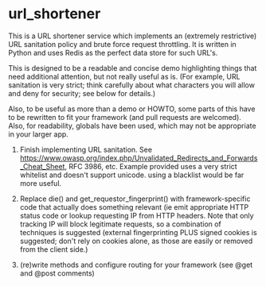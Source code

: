 # url_shortener

This is a URL shortener service which implements an (extremely restrictive) URL sanitation policy and brute force request throttling. It is written in Python and uses Redis as the perfect data store for such URL's.

This is designed to be a readable and concise demo highlighting things that need additional attention, but not really useful as is. (For example, URL sanitation is very strict; think carefully about what characters you will allow and deny for security; see below for details.)

Also, to be useful as more than a demo or HOWTO, some parts of this have to be rewritten to fit your framework (and pull requests are welcomed). Also, for readability, globals have been used, which may not be appropriate in your larger app.


 1.  Finish implementing URL sanitation.
     See https://www.owasp.org/index.php/Unvalidated_Redirects_and_Forwards_Cheat_Sheet,
     RFC 3986, etc. Example provided uses a very strict whitelist and doesn't
     support unicode. using a blacklist would be far more useful.

 2.  Replace die() and get_requestor_fingerprint() with framework-specific code that actually
     does something relevant (ie emit appropriate HTTP status code or lookup
     requesting IP from HTTP headers. Note that only tracking IP will block legitimate
     requests, so a combination of techniques is suggested (external fingerprinting PLUS
     signed cookies is suggested; don't rely on cookies alone, as those are easily 
     or removed from the client side.)

 3.  (re)write methods and configure routing for your framework (see @get and @post comments)
